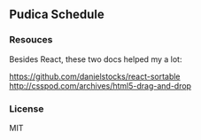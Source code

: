 
Pudica Schedule
------

### Resouces

Besides React, these two docs helped my a lot:

https://github.com/danielstocks/react-sortable
http://csspod.com/archives/html5-drag-and-drop

### License

MIT